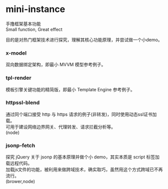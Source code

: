 # mini-instance
手撸框架基本功能     
Small function, Great effect

目的是对热门框架技术进行探究，理解其核心功能原理，并尝试做一个小demo。

### x-model
双向数据绑定架构，即最小 MVVM 模型参考例子。

### tpl-render
模板引擎关键功能的精简版，即最小 Template Engine 参考例子。

### httpssl-blend
通过同个端口接受 http 与 https 请求的例子(非转发)，同时使用动态ssl证书加载。     
可用于建设网络边界网关、代理转发、请求拦截分析等。     
(node)

### jsonp-fetch
探究 jQuery 关于 jsonp 的基本原理并做个小 demo，其实本质是 script 标签加载远程代码。     
加载js文件的功能，被利用来做跨域技术，确实取巧，虽然用这个方式跨域已不再流行。     
(brower,node)
